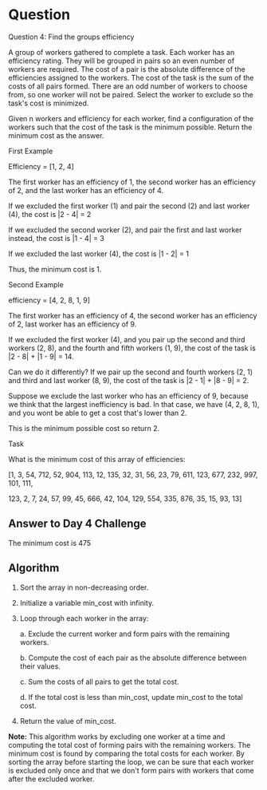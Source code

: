 # Question

Question 4: Find the groups efficiency 

A group of workers gathered to complete a task. Each worker has an efficiency rating. They will be grouped in pairs so an even number of workers are required. The cost of a pair is the absolute difference of the efficiencies assigned to the workers. The cost of the task is the sum of the costs of all pairs formed. There are an odd number of workers to choose from, so one worker will not be paired. Select the worker to exclude so the task's cost is minimized.

Given n workers and efficiency for each worker, find a configuration of the workers such that the cost of the task is the minimum possible. Return the minimum cost as the answer.

First Example

Efficiency = [1, 2, 4]

The first worker has an efficiency of 1, the second worker has an efficiency of 2, and the last worker has an efficiency of 4.

If we excluded the first worker (1) and pair the second (2) and last worker (4), the cost is |2 - 4| = 2

If we excluded the second worker (2), and pair the first and last worker instead, the cost is |1 - 4| = 3

If we excluded the last worker (4), the cost is |1 - 2| = 1

Thus, the minimum cost is 1.

Second Example

efficiency = [4, 2, 8, 1, 9]

The first worker has an efficiency of 4, the second worker has an efficiency of 2, last worker has an efficiency of 9.

If we excluded the first worker (4), and you pair up the second and third workers (2, 8), and the fourth and fifth workers (1, 9), the cost of the task is |2 - 8| + |1 - 9| = 14.

Can we do it differently? If we pair up the second and fourth workers (2, 1) and third and last worker (8, 9), the cost of the task is |2 - 1| + |8 - 9| = 2.

Suppose we exclude the last worker who has an efficiency of 9, because we think that the largest inefficiency is bad. In that case, we have (4, 2, 8, 1), and you wont be able to get a cost that's lower than 2.

This is the minimum possible cost so return 2.

Task

What is the minimum cost of this array of efficiencies:

[1, 3, 54, 712, 52, 904, 113, 12, 135, 32, 31, 56, 23, 79, 611, 123, 677, 232, 997, 101, 111,

123, 2, 7, 24, 57, 99, 45, 666, 42, 104, 129, 554, 335, 876, 35, 15, 93, 13]

## Answer to Day 4 Challenge

The minimum cost is 475

## Algorithm



1. Sort the array in non-decreasing order.

2. Initialize a variable min_cost with infinity.

3. Loop through each worker in the array:

   a. Exclude the current worker and form pairs with the remaining workers.

   b. Compute the cost of each pair as the absolute difference between their values.

   c. Sum the costs of all pairs to get the total cost.

   d. If the total cost is less than min_cost, update min_cost to the total cost.

4. Return the value of min_cost.

**Note:** This algorithm works by excluding one worker at a time and computing the total cost of forming pairs with the remaining workers. The minimum cost is found by comparing the total costs for each worker. By sorting the array before starting the loop, we can be sure that each worker is excluded only once and that we don't form pairs with workers that come after the excluded worker.
